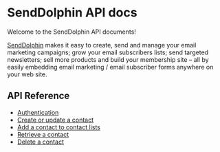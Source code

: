 # SendDolphin API docs

Welcome to the SendDolphin API documents!

[SendDolphin](https://senddolphin.com/?utm_source=github-docs&utm_content=home) makes it easy to create, send and manage your email marketing campaigns; grow your email subscribers lists; send targeted newsletters; sell more products and build your membership site – all by easily embedding email marketing / email subscriber forms anywhere on your web site.

## API Reference
* [Authentication](/docs/SendDolphin/API/authentication)
* [Create or update a contact](/docs/SendDolphin/API/contact-upsert)
* [Add a contact to contact lists](/docs/SendDolphin/API/contact-add-to-list)
* [Retrieve a contact](/docs/SendDolphin/API/contact-retrieve)
* [Delete a contact](/docs/SendDolphin/API/contact-delete)